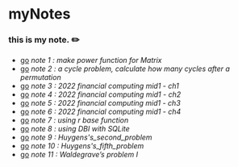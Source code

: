 # myNotes 


### this is my note. ✏️
*  [go](https://github.com/JoshXie0809/myNotes/blob/main/note/note_001_matrixPower.R) _note 1 : make power function for Matrix_
*  [go](https://github.com/JoshXie0809/myNotes/blob/main/note/note_002_cycleProblem.R) _note 2 : a cycle problem, calculate how many cycles after a permutation_ 
*  [go](https://github.com/JoshXie0809/myNotes/blob/main/note/note_003_financial_computing_mid1_ch1.md) _note 3 : 2022 financial computing mid1 - ch1_ 
*  [go](https://github.com/JoshXie0809/myNotes/blob/main/note/note_004_financial_computing_mid1_ch2.md) _note 4 : 2022 financial computing mid1 - ch2_ 
*  [go](https://github.com/JoshXie0809/myNotes/blob/main/note/note_005_financial_computing_mid1_ch3.md) _note 5 : 2022 financial computing mid1 - ch3_ 
*  [go](https://github.com/JoshXie0809/myNotes/blob/main/note/note_006_financial_computing_mid1_ch4.md) _note 6 : 2022 financial computing mid1 - ch4_ 
*  [go](https://github.com/JoshXie0809/myNotes/tree/main/note/note_007_r_base) _note 7 : using r base function_
*  [go](https://github.com/JoshXie0809/myNotes/blob/main/note/note_008_database.md) _note 8 : using DBI with SQLite_
*  [go](https://github.com/JoshXie0809/myNotes/blob/main/note/note_009_Huygens%E2%80%99s_second_problem.R) _note 9 : Huygens's_second_problem_
*  [go](https://github.com/JoshXie0809/myNotes/blob/main/note/note_010_Huygens%E2%80%99s_fifth_problem.R) _note 10 : Huygens's_fifth_problem_
*  [go](https://github.com/JoshXie0809/myNotes/blob/main/note/note_011_Waldegrave%E2%80%99s_problem_1.R) _note 11 : Waldegrave’s problem I_ 
